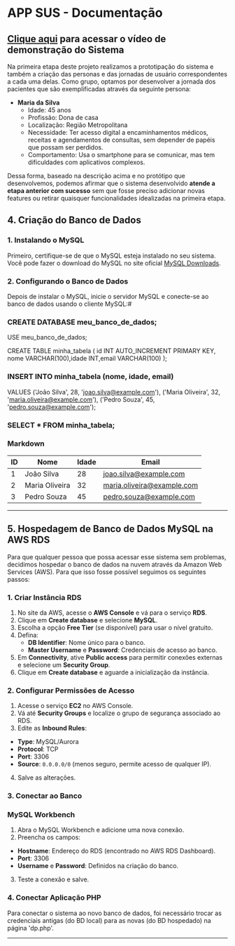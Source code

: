 # APP SUS - Documentação

## [Clique aqui](https://www.youtube.com/watch?v=ukg6h2oIvyk) para acessar o vídeo de demonstração do Sistema

Na primeira etapa deste projeto realizamos a prototipação do sistema e também a criação das personas e das jornadas de usuário correspondentes a cada uma delas. Como grupo, optamos por desenvolver a jornada dos pacientes que são exemplificadas através da seguinte persona:

- **Maria da Silva**
    - Idade: 45 anos
    - Profissão: Dona de casa
    - Localização: Região Metropolitana
    - Necessidade: Ter acesso digital a encaminhamentos médicos, receitas e agendamentos de consultas, sem depender de papéis que possam ser perdidos.
    - Comportamento: Usa o smartphone para se comunicar, mas tem dificuldades com aplicativos complexos.

Dessa forma, baseado na descrição acima e no protótipo que desenvolvemos, podemos afirmar que o sistema desenvolvido **atende a etapa anterior com sucesso** sem que fosse preciso adicionar novas features ou retirar quaisquer funcionalidades idealizadas na primeira etapa.

## 4. Criação do Banco de Dados

### 1. Instalando o MySQL
Primeiro, certifique-se de que o MySQL esteja instalado no seu sistema. Você pode fazer o download do MySQL no site oficial [MySQL Downloads](https://dev.mysql.com/downloads/).

### 2. Configurando o Banco de Dados
Depois de instalar o MySQL, inicie o servidor MySQL e conecte-se ao banco de dados usando o cliente MySQL:#

### CREATE DATABASE meu_banco_de_dados;
USE meu_banco_de_dados;

CREATE TABLE minha_tabela (
    id INT AUTO_INCREMENT PRIMARY KEY,
    nome VARCHAR(100),idade INT,email VARCHAR(100)
);
### INSERT INTO minha_tabela (nome, idade, email)
VALUES ('João Silva', 28, 'joao.silva@example.com'),
       ('Maria Oliveira', 32, 'maria.oliveira@example.com'),
       ('Pedro Souza', 45, 'pedro.souza@example.com');
### SELECT * FROM minha_tabela;
### Markdown
| ID | Nome         | Idade | Email                  |
|----|--------------|-------|------------------------|
| 1  | João Silva   | 28    | joao.silva@example.com |
| 2  | Maria Oliveira | 32  | maria.oliveira@example.com |
| 3  | Pedro Souza  | 45    | pedro.souza@example.com |

---

## 5. Hospedagem de Banco de Dados MySQL na AWS RDS
Para que qualquer pessoa que possa acessar esse sistema sem problemas, decidimos hospedar o banco de dados na nuvem através da Amazon Web Services (AWS). Para que isso fosse possível seguimos os seguintes passos:

### 1. Criar Instância RDS
1. No site da AWS, acesse o **AWS Console** e vá para o serviço **RDS**.
3. Clique em **Create database** e selecione **MySQL**.
4. Escolha a opção **Free Tier** (se disponível) para usar o nível gratuito.
5. Defina:
    - **DB Identifier**: Nome único para o banco.
    - **Master Username** e **Password**: Credenciais de acesso ao banco.
5. Em **Connectivity**, ative **Public access** para permitir conexões externas e selecione um **Security Group**.
6. Clique em **Create database** e aguarde a inicialização da instância.

### 2. Configurar Permissões de Acesso
1. Acesse o serviço **EC2** no AWS Console.
2. Vá até **Security Groups** e localize o grupo de segurança associado ao RDS.
3. Edite as **Inbound Rules**:
- **Type**: MySQL/Aurora
- **Protocol**: TCP
- **Port**: 3306
- **Source**: `0.0.0.0/0` (menos seguro, permite acesso de qualquer IP).
4. Salve as alterações.

### 3. Conectar ao Banco
###  MySQL Workbench
1. Abra o MySQL Workbench e adicione uma nova conexão.
2. Preencha os campos:
- **Hostname**: Endereço do RDS (encontrado no AWS RDS Dashboard).
- **Port**: 3306
- **Username** e **Password**: Definidos na criação do banco.
3. Teste a conexão e salve.

### 4. Conectar Aplicação PHP
Para conectar o sistema ao novo banco de dados, foi necessário trocar as credenciais antigas (do BD local) para as novas (do BD hospedado) na página 'dp.php'.

---

